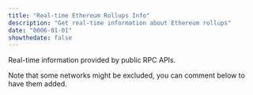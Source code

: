 ```yaml
---
title: "Real-time Ethereum Rollups Info"
description: "Get real-time information about Ethereum rollups"
date: "0006-01-01"
showthedate: false
---
```


Real-time information provided by public RPC APIs.

Note that some networks might be excluded, you can comment below to have them added.

<div id="grid"></div>
<script src="https://unpkg.com/js-spread-grid@latest/dist/index.js"></script>

<script type="module">
    let _last_timestamp = 0;

    function pushBlocktime(blocktime, timestamp) {
        blocktime.push(timestamp);
        if (blocktime.length > 100) {
            blocktime.shift();
        }
    }

    function getBlocktime(blocktime) {
          if (blocktime.length < 2) {
            return 0;
          }
        const blocktime_diff = blocktime[blocktime.length - 1] - blocktime[0];
        return blocktime_diff / (blocktime.length - 1);
    }

    const grid = document.getElementById('grid');

    const streams = [
        ["wss://eth.drpc.org", "Ethereum", "-"],
        ["wss://base.drpc.org", "Base", "Optimism"],
        ["wss://arbitrum.drpc.org", "Arbitrum One", "Arbitrum"],
        ["wss://polygon.drpc.org", "Polygon POS", "Polygon"],
        ["wss://optimism.drpc.org", "OP Mainnet", "Optimism"],
        ["wss://mainnet.era.zksync.io/ws", "zkSync Era", "-"],
        ["wss://immutable.gateway.tenderly.co", "Immutable", "-"],
        ["wss://blast.drpc.org", "Blast", "Optimism"],
        ["wss://linea.drpc.org", "Linea", "-"],
        ["wss://scroll.drpc.org", "Scroll", "-"],
        ["wss://metis-rpc.publicnode.com", "Metis", "OVM"],
        ["wss://worldchain.drpc.org", "World Chain", "Optimism"],
        ["wss://zircuit-mainnet.drpc.org", "Zircuit", "Optimism"],
        ["wss://mode.drpc.org", "Mode", "Optimism"],
        ["wss://bob.drpc.org", "Build On Bitcoin", "Optimism"],
        ["wss://rpc.redstonechain.com", "Redstone", "Optimism"],
        ["wss://fraxtal.drpc.org", "Fraxtal", "Optimism"],
        ["wss://lisk.drpc.org", "Lisk", "Optimism"],
        ["wss://rpc.cyber.co", "Cyber", "Optimism"],
        ["wss://rpc.zora.energy", "Zora", "Optimism"],
        ["wss://ink.drpc.org", "Ink", "Optimism"],
        ["wss://gnosis.drpc.org", "Gnosis", "-"],
        ["wss://light-soft-film.zkevm-mainnet.quiknode.pro/594b6c1cb1bc9dd9c35ce37c4140e9b81e73b7e3", "Polygon zkEVM", "Polygon"],
        ["wss://arbitrum-nova.publicnode.com", "Arbitrum Nova", "Arbitrum"],
    ];

    const data = {};
    data["Σ"] = {
        "Chain": "Σ",
        "Stack": "-",
        "Block Number": "-",
        "TPS": "-",
        "Mgas/s": "-",
        "Block Time (s)": [],
        "Timestamp (s)": "-",
    };
    for (const [url, name, stack] of streams) {
        data[name] = {
            "Chain": name,
            "Stack": stack,
            "Block Number": "-",
            "TPS": "-",
            "Mgas/s": "-",
            "Block Time (s)": [],
            "Timestamp (s)": "-",
        };
    }

    for (const [url, name, stack] of streams) {
        const ws = new WebSocket(url);
        ws.onopen = () => {
            ws.send(JSON.stringify({
                "jsonrpc": "2.0",
                "id": 1,
                "method": "eth_subscribe",
                "params": ["newHeads"]
            }));
        };

        ws.onmessage = (event) => {
            const message = JSON.parse(event.data);
            if (message.method !== "eth_subscription") {
                let block_time = getBlocktime(data[name]["Block Time (s)"]);
                if ((message.id === 2) && (block_time > 0) && ("result" in message) && ("transactions" in message.result)) {
                    data[name]["TPS"] = message.result.transactions.length / block_time;
                }
                return;
            }

            const result = message.params.result;
            setTimeout(() => {
                ws.send(JSON.stringify({
                    "jsonrpc": "2.0",
                    "id": 2,
                    "method": "eth_getBlockByNumber",
                    "params": [result.number, false]
                }));
            }, 1000);

            let timestamp = parseInt(result.timestamp, 16);
            pushBlocktime(data[name]["Block Time (s)"], timestamp);
            let block_number = parseInt(result.number, 16);
            let mgas_s = "-";
            let block_time = getBlocktime(data[name]["Block Time (s)"]);
            if (block_time > 0) {
                mgas_s = (parseInt(result.gasUsed, 16) / 1000000) / block_time;
            }

            data[name] = {
                "Chain": name,
                "Stack": stack,
                "Block Number": block_number,
                "TPS": data[name]["TPS"],
                "Mgas/s": mgas_s,
                "Block Time (s)": data[name]["Block Time (s)"],
                "Timestamp (s)": timestamp,
            };

            let sigma_tps = 0;
            let sigma_mgas_s = 0;
            for (const key in data) {
                if (key !== "Σ") {
                    sigma_tps += data[key]["TPS"] === "-" ? 0 : data[key]["TPS"];
                    sigma_mgas_s += data[key]["Mgas/s"] === "-" ? 0 : data[key]["Mgas/s"];
                }
            }
            data["Σ"] = {
                "Chain": "Σ",
                "Stack": "-",
                "Block Number": "-",
                "TPS": sigma_tps,
                "Mgas/s": sigma_mgas_s,
                "Block Time (s)": [],
                "Timestamp (s)": "-",
            };

            SpreadGrid(grid, {
                data: data,
                columns: [{
                    type: 'DATA-BLOCK',
                    width: "fit"
                }],
                formatting: [{
                        row: {
                            id: "Ethereum"
                        },
                        style: ({
                            value,
                            row,
                            data
                        }) => ({
                            background: '#d6f6d6',
                        })
                    },
                    {
                        font: '16px Space Mono'
                    },
                    {
                        column: { id: 'Block Number' },
                        style: { textAlign: 'right' } 
                    },
                   {
                        column: { id: 'TPS' },
                        style: { textAlign: 'right' },
                        text: ({ value }) => value === "-" ? "-": value.toFixed(2)
                    },
                    {
                        column: { id: 'Block Time (s)' },
                        style: { textAlign: 'right' },
                        text: ({ value }) => value.length < 2 ? "-": getBlocktime(value).toFixed(2)
                    },
                    {
                        column: { id: 'Timestamp (s)' },
                        style: { textAlign: 'right' },
                        text: ({ value }) => value === "-" ? "-": Math.round(value / 1000)
                    },
                    {
                        column: { id: 'Mgas/s' },
                        style: { textAlign: 'right' },
                        text: ({ value }) => value === "-" ? "-": value.toFixed(2)
                    }
                ]
            });
        };
    }
</script>

